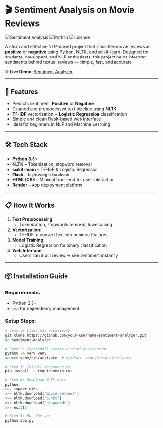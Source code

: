 # 🎬 Sentiment Analysis on Movie Reviews

![Sentiment Analysis](https://img.shields.io/badge/NLP-Sentiment%20Analysis-blue)
![Python](https://img.shields.io/badge/Python-3.8%2B-brightgreen)
![License](https://img.shields.io/badge/License-MIT-yellow)

A clean and effective NLP-based project that classifies movie reviews as **positive** or **negative** using Python, NLTK, and scikit-learn. Designed for students, developers, and NLP enthusiasts, this project helps interpret sentiments behind textual reviews — simple, fast, and accurate.

🌐 **Live Demo**: [Sentiment Analyzer](https://sentiment-analyzer-5s38.onrender.com)

---

## 🚀 Features
- Predicts sentiment: **Positive** or **Negative**
- Cleaned and preprocessed text pipeline using **NLTK**
- **TF-IDF** vectorization + **Logistic Regression** classification
- Simple and clean Flask-based web interface
- Ideal for beginners in NLP and Machine Learning

---

## 🛠️ Tech Stack
- **Python 3.8+**
- **NLTK** – Tokenization, stopword removal
- **scikit-learn** – TF-IDF & Logistic Regression
- **Flask** – Lightweight backend
- **HTML/CSS** – Minimal front-end for user interaction
- **Render** – App deployment platform

---

## 📋 How It Works
1. **Text Preprocessing**:
   - Tokenization, stopwords removal, lowercasing
2. **Vectorization**:
   - TF-IDF to convert text into numeric features
3. **Model Training**:
   - Logistic Regression for binary classification
4. **Web Interface**:
   - Users can input review → see sentiment instantly

---

## 📦 Installation Guide

### Requirements:
- Python 3.8+
- `pip` for dependency management

### Setup Steps:
```bash
# Step 1: Clone the repository
git clone https://github.com/your-username/sentiment-analyzer.git
cd sentiment-analyzer

# Step 2: (Optional) Create virtual environment
python -m venv venv
source venv/bin/activate  # Windows: venv\Scripts\activate

# Step 3: Install dependencies
pip install -r requirements.txt

# Step 4: Download NLTK data
python
>>> import nltk
>>> nltk.download('movie_reviews')
>>> nltk.download('punkt')
>>> nltk.download('stopwords')
>>> exit()

# Step 5: Run the app
python app.py
